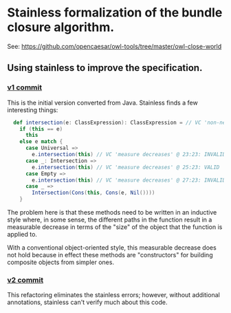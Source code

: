 # Stainless formalization of the bundle closure algorithm.

See: https://github.com/opencaesar/owl-tools/tree/master/owl-close-world

## Using stainless to improve the specification.

### [v1 commit](https://github.com/NicolasRouquette/stainless-bundle-closure/tree/v1)

This is the initial version converted from Java.
Stainless finds a few interesting things:

```scala
  def intersection(e: ClassExpression): ClassExpression = // VC 'non-negative measure' @ 18:7: VALID
    if (this == e)
      this
    else e match {
      case Universal =>
        e.intersection(this) // VC 'measure decreases' @ 23:23: INVALID
      case _: Intersection =>
        e.intersection(this) // VC 'measure decreases' @ 25:23: VALID
      case Empty =>
        e.intersection(this) // VC 'measure decreases' @ 27:23: INVALID
      case _ =>
        Intersection(Cons(this, Cons(e, Nil())))
    }
```

The problem here is that these methods need to be written in an inductive style
where, in some sense, the different paths in the function result in a measurable
decrease in terms of the "size" of the object that the function is applied to.

With a conventional object-oriented style, this measurable decrease does not hold
because in effect these methods are "constructors" for building composite objects
from simpler ones.

### [v2 commit](https://github.com/NicolasRouquette/stainless-bundle-closure/tree/v2)

This refactoring eliminates the stainless errors; however,
without additional annotations, stainless can't verify much about this code.
